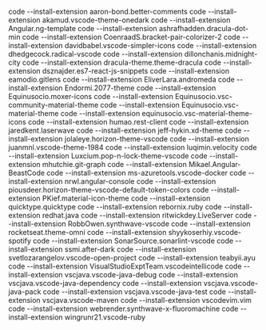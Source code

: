 code --install-extension aaron-bond.better-comments
code --install-extension akamud.vscode-theme-onedark
code --install-extension Angular.ng-template
code --install-extension ashrafhadden.dracula-dot-min
code --install-extension CoenraadS.bracket-pair-colorizer-2
code --install-extension davidbabel.vscode-simpler-icons
code --install-extension dhedgecock.radical-vscode
code --install-extension dillonchanis.midnight-city
code --install-extension dracula-theme.theme-dracula
code --install-extension dsznajder.es7-react-js-snippets
code --install-extension eamodio.gitlens
code --install-extension EliverLara.andromeda
code --install-extension Endormi.2077-theme
code --install-extension Equinusocio.moxer-icons
code --install-extension Equinusocio.vsc-community-material-theme
code --install-extension Equinusocio.vsc-material-theme
code --install-extension equinusocio.vsc-material-theme-icons
code --install-extension humao.rest-client
code --install-extension jaredkent.laserwave
code --install-extension jeff-hykin.xd-theme
code --install-extension jolaleye.horizon-theme-vscode
code --install-extension juanmnl.vscode-theme-1984
code --install-extension luqimin.velocity
code --install-extension Luxcium.pop-n-lock-theme-vscode
code --install-extension mhutchie.git-graph
code --install-extension Mikael.Angular-BeastCode
code --install-extension ms-azuretools.vscode-docker
code --install-extension nrwl.angular-console
code --install-extension piousdeer.horizon-theme-vscode-default-token-colors
code --install-extension PKief.material-icon-theme
code --install-extension quicktype.quicktype
code --install-extension rebornix.ruby
code --install-extension redhat.java
code --install-extension ritwickdey.LiveServer
code --install-extension RobbOwen.synthwave-vscode
code --install-extension rocketseat.theme-omni
code --install-extension shyykoserhiy.vscode-spotify
code --install-extension SonarSource.sonarlint-vscode
code --install-extension ssmi.after-dark
code --install-extension svetlozarangelov.vscode-open-project
code --install-extension teabyii.ayu
code --install-extension VisualStudioExptTeam.vscodeintellicode
code --install-extension vscjava.vscode-java-debug
code --install-extension vscjava.vscode-java-dependency
code --install-extension vscjava.vscode-java-pack
code --install-extension vscjava.vscode-java-test
code --install-extension vscjava.vscode-maven
code --install-extension vscodevim.vim
code --install-extension webrender.synthwave-x-fluoromachine
code --install-extension wingrunr21.vscode-ruby
